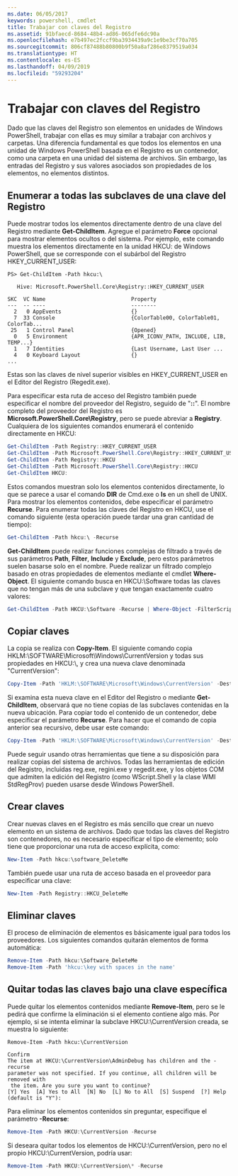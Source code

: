 ```yaml
---
ms.date: 06/05/2017
keywords: powershell, cmdlet
title: Trabajar con claves del Registro
ms.assetid: 91bfaecd-8684-48b4-ad86-065dfe6dc90a
ms.openlocfilehash: e7b497ec2fccf9ba3934439a9c1e9be3cf70a705
ms.sourcegitcommit: 806cf87488b80800b9f50a8af286e8379519a034
ms.translationtype: HT
ms.contentlocale: es-ES
ms.lasthandoff: 04/09/2019
ms.locfileid: "59293204"
---
```

# <a name="working-with-registry-keys"></a>Trabajar con claves del Registro

Dado que las claves del Registro son elementos en unidades de Windows PowerShell, trabajar con ellas es muy similar a trabajar con archivos y carpetas. Una diferencia fundamental es que todos los elementos en una unidad de Windows PowerShell basada en el Registro es un contenedor, como una carpeta en una unidad del sistema de archivos. Sin embargo, las entradas del Registro y sus valores asociados son propiedades de los elementos, no elementos distintos.

## <a name="listing-all-subkeys-of-a-registry-key"></a>Enumerar a todas las subclaves de una clave del Registro

Puede mostrar todos los elementos directamente dentro de una clave del Registro mediante **Get-ChildItem**. Agregue el parámetro **Force** opcional para mostrar elementos ocultos o del sistema. Por ejemplo, este comando muestra los elementos directamente en la unidad HKCU: de Windows PowerShell, que se corresponde con el subárbol del Registro HKEY_CURRENT_USER:

```
PS> Get-ChildItem -Path hkcu:\

   Hive: Microsoft.PowerShell.Core\Registry::HKEY_CURRENT_USER

SKC  VC Name                           Property
---  -- ----                           --------
  2   0 AppEvents                      {}
  7  33 Console                        {ColorTable00, ColorTable01, ColorTab...
 25   1 Control Panel                  {Opened}
  0   5 Environment                    {APR_ICONV_PATH, INCLUDE, LIB, TEMP...}
  1   7 Identities                     {Last Username, Last User ...
  4   0 Keyboard Layout                {}
...
```

Estas son las claves de nivel superior visibles en HKEY_CURRENT_USER en el Editor del Registro (Regedit.exe).

Para especificar esta ruta de acceso del Registro también puede especificar el nombre del proveedor del Registro, seguido de "**::**". El nombre completo del proveedor del Registro es **Microsoft.PowerShell.Core\\Registry**, pero se puede abreviar a **Registry**. Cualquiera de los siguientes comandos enumerará el contenido directamente en HKCU:

```powershell
Get-ChildItem -Path Registry::HKEY_CURRENT_USER
Get-ChildItem -Path Microsoft.PowerShell.Core\Registry::HKEY_CURRENT_USER
Get-ChildItem -Path Registry::HKCU
Get-ChildItem -Path Microsoft.PowerShell.Core\Registry::HKCU
Get-ChildItem HKCU:
```

Estos comandos muestran solo los elementos contenidos directamente, lo que se parece a usar el comando **DIR** de Cmd.exe o **ls** en un shell de UNIX. Para mostrar los elementos contenidos, debe especificar el parámetro **Recurse**. Para enumerar todas las claves del Registro en HKCU, use el comando siguiente (esta operación puede tardar una gran cantidad de tiempo):

```powershell
Get-ChildItem -Path hkcu:\ -Recurse
```

**Get-ChildItem** puede realizar funciones complejas de filtrado a través de sus parámetros **Path**, **Filter**, **Include** y **Exclude**, pero estos parámetros suelen basarse solo en el nombre. Puede realizar un filtrado complejo basado en otras propiedades de elementos mediante el cmdlet **Where-Object**. El siguiente comando busca en HKCU:\\Software todas las claves que no tengan más de una subclave y que tengan exactamente cuatro valores:

```powershell
Get-ChildItem -Path HKCU:\Software -Recurse | Where-Object -FilterScript {($_.SubKeyCount -le 1) -and ($_.ValueCount -eq 4) }
```

## <a name="copying-keys"></a>Copiar claves

La copia se realiza con **Copy-Item**. El siguiente comando copia HKLM:\\SOFTWARE\\Microsoft\\Windows\\CurrentVersion y todas sus propiedades en HKCU:\\, y crea una nueva clave denominada "CurrentVersion":

```powershell
Copy-Item -Path 'HKLM:\SOFTWARE\Microsoft\Windows\CurrentVersion' -Destination hkcu:
```

Si examina esta nueva clave en el Editor del Registro o mediante **Get-ChildItem**, observará que no tiene copias de las subclaves contenidas en la nueva ubicación. Para copiar todo el contenido de un contenedor, debe especificar el parámetro **Recurse**. Para hacer que el comando de copia anterior sea recursivo, debe usar este comando:

```powershell
Copy-Item -Path 'HKLM:\SOFTWARE\Microsoft\Windows\CurrentVersion' -Destination hkcu: -Recurse
```

Puede seguir usando otras herramientas que tiene a su disposición para realizar copias del sistema de archivos. Todas las herramientas de edición del Registro, incluidas reg.exe, regini.exe y regedit.exe, y los objetos COM que admiten la edición del Registro (como WScript.Shell y la clase WMI StdRegProv) pueden usarse desde Windows PowerShell.

## <a name="creating-keys"></a>Crear claves

Crear nuevas claves en el Registro es más sencillo que crear un nuevo elemento en un sistema de archivos. Dado que todas las claves del Registro son contenedores, no es necesario especificar el tipo de elemento; solo tiene que proporcionar una ruta de acceso explícita, como:

```powershell
New-Item -Path hkcu:\software_DeleteMe
```

También puede usar una ruta de acceso basada en el proveedor para especificar una clave:

```powershell
New-Item -Path Registry::HKCU_DeleteMe
```

## <a name="deleting-keys"></a>Eliminar claves

El proceso de eliminación de elementos es básicamente igual para todos los proveedores. Los siguientes comandos quitarán elementos de forma automática:

```powershell
Remove-Item -Path hkcu:\Software_DeleteMe
Remove-Item -Path 'hkcu:\key with spaces in the name'
```

## <a name="removing-all-keys-under-a-specific-key"></a>Quitar todas las claves bajo una clave específica

Puede quitar los elementos contenidos mediante **Remove-Item**, pero se le pedirá que confirme la eliminación si el elemento contiene algo más. Por ejemplo, si se intenta eliminar la subclave HKCU:\\CurrentVersion creada, se muestra lo siguiente:

```
Remove-Item -Path hkcu:\CurrentVersion

Confirm
The item at HKCU:\CurrentVersion\AdminDebug has children and the -recurse
parameter was not specified. If you continue, all children will be removed with
 the item. Are you sure you want to continue?
[Y] Yes  [A] Yes to All  [N] No  [L] No to All  [S] Suspend  [?] Help
(default is "Y"):
```

Para eliminar los elementos contenidos sin preguntar, especifique el parámetro **-Recurse**:

```powershell
Remove-Item -Path HKCU:\CurrentVersion -Recurse
```

Si deseara quitar todos los elementos de HKCU:\\CurrentVersion, pero no el propio HKCU:\\CurrentVersion, podría usar:

```powershell
Remove-Item -Path HKCU:\CurrentVersion\* -Recurse
```